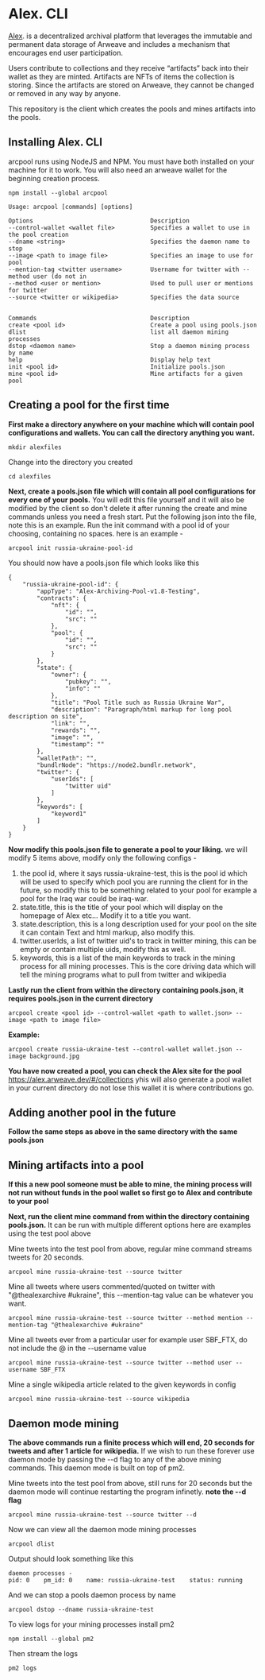 # Alex. CLI

[Alex](https://alex.arweave.dev). is a decentralized archival platform that leverages the immutable and permanent data storage of Arweave and includes a mechanism that encourages end user participation.

Users contribute to collections and they receive “artifacts” back into their wallet as they are minted. Artifacts are NFTs of items the collection is storing. Since the artifacts are stored on Arweave, they cannot be changed or removed in any way by anyone.

This repository is the client which creates the pools and mines artifacts into the pools.



## Installing Alex. CLI

arcpool runs using NodeJS and NPM. You must have both installed on your machine for it to work. You will also need an arweave wallet for the beginning creation process.


```
npm install --global arcpool
```

```
Usage: arcpool [commands] [options]

Options                                 Description
--control-wallet <wallet file>          Specifies a wallet to use in the pool creation
--dname <string>                        Specifies the daemon name to stop
--image <path to image file>            Specifies an image to use for pool
--mention-tag <twitter username>        Username for twitter with --method user (do not in
--method <user or mention>              Used to pull user or mentions for twitter
--source <twitter or wikipedia>         Specifies the data source


Commands                                Description
create <pool id>                        Create a pool using pools.json
dlist                                   list all daemon mining processes
dstop <daemon name>                     Stop a daemon mining process by name
help                                    Display help text
init <pool id>                          Initialize pools.json
mine <pool id>                          Mine artifacts for a given pool
```


## Creating a pool for the first time

__First make a directory anywhere on your machine which will contain pool configurations and wallets. You can call the directory anything you want.__

```
mkdir alexfiles
```

Change into the directory you created
```
cd alexfiles
```

__Next, create a pools.json file which will contain all pool configurations for every one of your pools.__ You will edit this file yourself and it will also be modified by the client so don't delete it after running the create and mine commands unless you need a fresh start. Put the  following json into the file, note this is an example. Run the init command with a pool id of your choosing, containing no spaces. here is an example -

```
arcpool init russia-ukraine-pool-id
```

You should now have a pools.json file which looks like this
```
{
    "russia-ukraine-pool-id": {
        "appType": "Alex-Archiving-Pool-v1.8-Testing",
        "contracts": {
            "nft": {
                "id": "",
                "src": ""
            },
            "pool": {
                "id": "",
                "src": ""
            }
        },
        "state": {
            "owner": {
                "pubkey": "",
                "info": ""
            },
            "title": "Pool Title such as Russia Ukraine War",
            "description": "Paragraph/html markup for long pool description on site",
            "link": "",
            "rewards": "",
            "image": "",
            "timestamp": ""
        },
        "walletPath": "",
        "bundlrNode": "https://node2.bundlr.network",
        "twitter": {
            "userIds": [
                "twitter uid"
            ]
        },
        "keywords": [
            "keyword1"
        ]
    }
}
```

__Now modify this pools.json file to generate a pool to your liking.__ we will modify 5 items above, modify only the following configs - 

1. the pool id, where it says russia-ukraine-test, this is the pool id which will be used to 
    specify which pool you are running the client for in the future, so modify this to be
    something related to your pool for example a pool for the Iraq war could be iraq-war.
2. state.title, this is the title of your pool which will display on the homepage of Alex etc...
    Modify it to a title you want.
3. state.description, this is a long description used for your pool on the site it can contain
    Text and html markup, also modify this.
4. twitter.userIds, a list of twitter uid's to track in twitter mining, this can be empty or contain
    multiple uids, modify this as well.
5. keywords, this is a list of the main keywords to track in the mining process for all mining processes.
    This is the core driving data which will tell the mining programs what to pull from twitter and wikipedia


__Lastly run the client from within the directory containing pools.json, it requires pools.json in the current directory__

```
arcpool create <pool id> --control-wallet <path to wallet.json> --image <path to image file> 
```

__Example:__

```
arcpool create russia-ukraine-test --control-wallet wallet.json --image background.jpg
```

__You have now created a pool, you can check the Alex site for the pool__ https://alex.arweave.dev/#/collections yhis will also generate a pool wallet in your current directory do not lose this wallet it is where contributions go.



## Adding another pool in the future

__Follow the same steps as above in the same directory with the same pools.json__



## Mining artifacts into a pool

__If this a new pool someone must be able to mine, the mining process will not run without funds in the pool wallet so first go to Alex and contribute to your pool__

__Next, run the client mine command from within the directory containing pools.json.__ It can be run with multiple different options here are examples using the test pool above

Mine tweets into the test pool from above, regular mine command streams tweets for 20 seconds.
```
arcpool mine russia-ukraine-test --source twitter
```

Mine all tweets where users commented/quoted on twitter with "@thealexarchive #ukraine", this --mention-tag value can be whatever you want.
```
arcpool mine russia-ukraine-test --source twitter --method mention --mention-tag "@thealexarchive #ukraine"
```

Mine all tweets ever from a particular user for example user SBF_FTX, do not include the @ in the --username value
```
arcpool mine russia-ukraine-test --source twitter --method user --username SBF_FTX
```

Mine a single wikipedia article related to the given keywords in config
```
arcpool mine russia-ukraine-test --source wikipedia
```



## Daemon mode mining

__The above commands run a finite process which will end, 20 seconds for tweets and after 1 article for wikipedia.__ If we wish to run these forever use daemon mode by passing the --d flag to any of the above mining commands. This daemon mode is built on top of pm2.

Mine tweets into the test pool from above, still runs for 20 seconds but the daemon mode will continue restarting the program infinetly. __note the --d flag__
```
arcpool mine russia-ukraine-test --source twitter --d
```

Now we can view all the daemon mode mining processes
```
arcpool dlist
```

Output should look something like this
```
daemon processes -
pid: 0    pm_id: 0    name: russia-ukraine-test    status: running
```

And we can stop a pools daemon process by name
```
arcpool dstop --dname russia-ukraine-test
```

To view logs for your mining processes install pm2
```
npm install --global pm2
```

Then stream the logs
```
pm2 logs
```